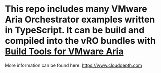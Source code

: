 # This repo includes many VMware Aria Orchestrator examples written in TypeScript. It can be build and compiled into the vRO bundles with [Build Tools for VMware Aria](https://github.com/vmware/build-tools-for-vmware-aria)

More information can be found here: <https://www.clouddepth.com>
